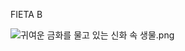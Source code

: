 FIETA B

![귀여운 금화를 물고 있는 신화 속 생물.png](../../Downloads/%EA%B7%80%EC%97%AC%EC%9A%B4%20%EA%B8%88%ED%99%94%EB%A5%BC%20%EB%AC%BC%EA%B3%A0%20%EC%9E%88%EB%8A%94%20%EC%8B%A0%ED%99%94%20%EC%86%8D%20%EC%83%9D%EB%AC%BC.png)